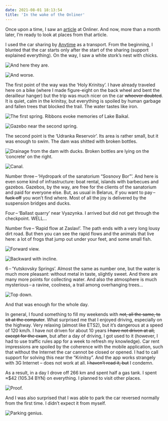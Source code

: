 ```yaml
---
date: 2021-08-01 18:13:54
title: 'In the wake of the Onliner'
---
```


Once upon a time, I saw an
[article](https://realt.onliner.by/2021/06/12/20-krutyx-mest-dlya-progulok) at Onliner. And now,
more than a month later, I’m ready to look at places from that article.

I used the car sharing by [Anytime](https://any-time.by) as a transport. From the beginning, I
blunted that the car starts only after the start of the sharing (support explained everything). On
the way, I saw a white stork’s nest with chicks.

![And here they are.](IMG_1410.JPG)

![And worse.](IMG_1411.JPG)

The first point of the way was the ‘Holy Krinitsy’. I have already traveled here on a bike (where I
made figure-eight on the back wheel and bent the derailleur hanger) but the trip was much nicer on
the car ~~whoever doubted~~. It is quiet, calm in the krinitsy, but everything is spoiled by human
garbage and fallen trees that blocked the trail. The water tastes like iron.

![The first spring. Ribbons evoke memories of Lake Baikal.](IMG_1426.JPG)

![Gazebo near the second spring.](IMG_1445.JPG)

The second point is the ‘Udranka Reservoir’. Its area is rather small, but it was enough to swim.
The dam was shitted with broken bottles.

![Drainage from the dam with ducks. Broken bottles are lying on the ‘concrete’ on the right.](IMG_1455.JPG)

![Canal.](IMG_1458.JPG)

Number three – ‘Hydropark of the sanatorium “Sosnovy Bor”’. And here is even some kind of
infrastructure: boat rental, islands with barbecues and gazebos. Gazebos, by the way, are free for
the clients of the sanatorium and paid for everyone else. But, as usual in Belarus, if you want to
pay – ~~fuck off~~ you won’t find where. Most of all the joy is delivered by the suspension bridges
and ducks.

Four – ‘Ballast quarry’ near Vyazynka. I arrived but did not get through the checkpoint. WELL…

Number five – ‘Rapid flow at Zaslavl’. The path ends with a very long lousy dirt road. But then you
can see the rapid flows and the animals that live here: a lot of frogs that jump out under your
feet, and some small fish.

![Forward view.](IMG_0630.JPG)

![Backward with incline.](IMG_0635.JPG)

6 – ‘Yutskovsky Springs’. Almost the same as number one, but the water is much more pleasant:
without metal in taste, slightly sweet. And there are many more points for collecting water. And
also the atmosphere is much mysterious – a ravine, coolness, a trail among overhanging trees…

![Top down.](IMG_1479.JPG)

And that was enough for the whole day.

In general, I found something to fill my weekends with ~~not, all the same, to sit at the
computer~~. What surprised me that I enjoyed driving, especially on the highway. Very relaxing
(almost like ETS2), but it’s dangerous at a speed of 120 km/h. I have not driven for about 10 years
~~I have not driven at all, except for the exam~~, but after a day of driving, I got used to it
(however, I had to use traffic rules app for a week to refresh my knowledge). Car rent impressions
are spoiled by the coherence with the mobile application, such that without the Internet the car
cannot be closed or opened. I had to call support for solving this near the “Krinitsy”. And the app
works strangely with 3G Internet – does not work at all. ~~I haven’t read it, but~~ I condemn.

As a result, in a day I drove off 266 km and spent half a gas tank. I spent ≈$42 (105.34 BYN) on
everything. I planned to visit other places.

![Proof.](IMG_0648.PNG)

And I was also surprised that I was able to park the car reversed normally from the first time. I
didn’t expect it from myself.

![Parking genius.](IMG_0641.JPG)
